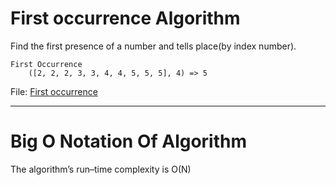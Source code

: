 # First occurrence Algorithm
Find the first presence of a number and tells
place(by index number).<br>
```
First Occurrence
    ([2, 2, 2, 3, 3, 4, 4, 5, 5, 5], 4) => 5 
```
File: [First occurrence](./first_occurrence.py)

---
# Big O Notation Of Algorithm
The algorithm’s run–time complexity is O(N)